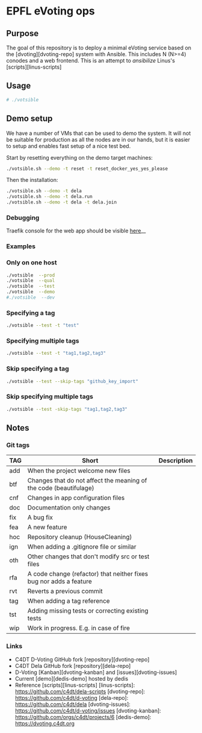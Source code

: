# EPFL eVoting ops

## Purpose

The goal of this repository is to deploy a minimal eVoting service based on 
the [dvoting][dvoting-repo] system with Ansible. This includes N (N>=4) conodes and a web frontend.
This is an attempt to _ansibilize_ Linus's [scripts][linus-scripts]

## Usage

```bash
# ./votsible
```

## Demo setup
We have a number of VMs that can be used to demo the system. It will not be 
suitable for production as all the nodes are in our hands, but it is easier
to setup and enables fast setup of a nice test bed.

Start by resetting everything on the demo target machines:

```bash
./votsible.sh --demo -t reset -t reset_docker_yes_yes_please
```

Then the installation:
```bash
./votsible.sh --demo -t dela
./votsible.sh --demo -t dela.run
./votsible.sh --demo -t dela -t dela.join

```

### Debugging
Traefik console for the web app should be visible [here](https://evtraefik.fsd.team/dashboard)__

### Examples

### Only on one host

```bash
./votsible  --prod
./votsible  --qual
./votsible  --test
./votsible  --demo
#./votsible  --dev
```

### Specifying a tag

```bash
./votsible --test -t "test"
```

### Specifying multiple tags

```bash
./votsible --test -t "tag1,tag2,tag3"
```

### Skip specifying a tag

```bash
./votsible --test --skip-tags "github_key_import"
```

### Skip specifying multiple tags

```bash
./votsible --test -skip-tags "tag1,tag2,tag3"
```




## Notes

### Git tags
| TAG | Short | Description |
| --- | ----- | ----------- |
| add | When the project welcome new files
| btf | Changes that do not affect the meaning of the code (beautifulage)
| cnf | Changes in app configuration files
| doc | Documentation only changes
| fix | A bug fix
| fea | A new feature
| hoc | Repository cleanup (HouseCleaning)
| ign | When adding a .gitignore file or similar
| oth | Other changes that don't modify src or test files
| rfa | A code change (refactor) that neither fixes bug nor adds a feature
| rvt | Reverts a previous commit
| tag | When adding a tag reference
| tst | Adding missing tests or correcting existing tests
| wip | Work in progress. E.g. in case of fire

### Links
 * C4DT D-Voting GitHub fork [repository][dvoting-repo]
 * C4DT Dela GitHub fork [repository][dela-repo]
 * D-Voting [Kanban][dvoting-kanban] and [issues][dvoting-issues]
 * Current [demo][dedis-demo] hosted by dedis
 * Reference [scripts][linus-scripts]
[linus-scripts]: https://github.com/c4dt/dela-scripts
[dvoting-repo]: https://github.com/c4dt/d-voting
[dela-repo]: https://github.com/c4dt/dela
[dvoting-issues]: https://github.com/c4dt/d-voting/issues
[dvoting-kanban]: https://github.com/orgs/c4dt/projects/6
[dedis-demo]: https://dvoting.c4dt.org


